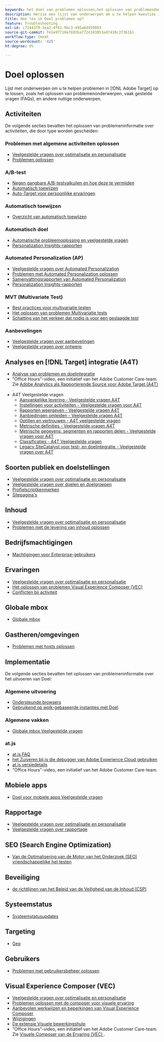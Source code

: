 ```yaml
---
keywords: het doel van problemen oplossen;het oplossen van problemendoel;los kwesties op
description: Herzie een lijst van onderwerpen om u te helpen kwesties in Adobe Target, met inbegrip van het oplossen van problemenonderwerpen, vaak gestelde vragen (FAQs), en andere nuttige onderwerpen oplossen.
title: Hoe los ik Doel problemen op?
feature: Troubleshooting
exl-id: c72443f0-1ea2-4f81-9bc3-495a8d459083
source-git-commit: fe1e97710e7692ba7724103853ed7438c3f361b1
workflow-type: tm+mt
source-wordcount: '425'
ht-degree: 0%

---
```


# Doel oplossen

Lijst met onderwerpen om u te helpen problemen in [!DNL Adobe Target] op te lossen, zoals het oplossen van problemenonderwerpen, vaak gestelde vragen (FAQs), en andere nuttige onderwerpen.

## Activiteiten

De volgende secties bevatten het oplossen van problemeninformatie over activiteiten, die door type worden gescheiden:

### Problemen met algemene activiteiten oplossen

* [Veelgestelde vragen over optimalisatie en personalisatie](/help/main/c-intro/cmp-target-standard-cheatsheet.md)
* [Problemen oplossen](/help/main/c-activities/c-troubleshooting-activities/troubleshooting-activities.md)

### A/B-test

* [Negen gangbare A/B-testvalkuilen en hoe deze te vermijden](/help/main/c-activities/t-test-ab/common-ab-testing-pitfalls.md)
* [Automatisch toewijzen](/help/main/c-activities/automated-traffic-allocation/automated-traffic-allocation.md)
* [Auto-Target voor persoonlijke ervaringen](/help/main/c-activities/auto-target/auto-target-to-optimize.md)

### Automatisch toewijzen

* [Overzicht van automatisch toewijzen](/help/main/c-activities/automated-traffic-allocation/automated-traffic-allocation.md#section_0E72C1D72DE74F589F965D4B1763E5C3)

### Automatisch doel

* [Automatische probleemoplossing en veelgestelde vragen](/help/main/c-activities/auto-target/auto-target-troubleshooting-faqs.md)
* [Personalization Insights-rapporten](/help/main/c-reports/c-personalization-insights-reports/personalization-insights-reports.md)

### Automated Personalization (AP)

* [Veelgestelde vragen over Automated Personalization](/help/main/c-activities/t-automated-personalization/automated-personalization-faq.md)
* [Problemen met Automated Personalization oplossen](/help/main/c-activities/t-automated-personalization/ap-trouble.md)
* [Samenvattingsrapporten van Automated Personalization](/help/main/c-reports/personalization-reports/reports-ap.md)
* [Personalization Insights-rapporten](/help/main/c-reports/c-personalization-insights-reports/personalization-insights-reports.md)

### MVT (Multivariate Test)

* [Best practices voor multivariatie testen](/help/main/c-activities/c-multivariate-testing/best-practices.md)
* [Het oplossen van problemen Multivariatie tests](/help/main/c-activities/c-multivariate-testing/best-practices.md)
* [Schatting van het verkeer dat nodig is voor een geslaagde test](/help/main/c-activities/c-multivariate-testing/t-create-multivariate-test/traffic-estimator.md)

### Aanbevelingen

* [Veelgestelde vragen over aanbevelingen](/help/main/c-recommendations/c-recommendations-faq/recommendations-faq.md)
* [Veelgestelde vragen over ontwerp](/help/main/c-recommendations/c-design-overview/template-faq.md)

## Analyses en [!DNL Target] integratie (A4T)

* [Analyse van problemen en doelintegratie](/help/main/c-integrating-target-with-mac/a4t/c-a4t-troubleshooting/a4t-troubleshooting.md)
* &quot;Office Hours&quot;-video, een initiatief van het Adobe Customer Care-team. Zie [ Adobe Analytics als Rapporterende Source voor Adobe Target (A4T) ](/help/main/c-integrating-target-with-mac/a4t/a4t.md).
* A4T Veelgestelde vragen
   * [Aanvankelijke levering - Veelgestelde vragen A4T](/help/main/c-integrating-target-with-mac/a4t/r-a4t-faq/a4t-faq-initial-provisioning.md)
   * [Instellingen voor activiteiten - Veelgestelde vragen voor A4T](/help/main/c-integrating-target-with-mac/a4t/r-a4t-faq/a4t-faq-activity-setup.md)
   * [Rapporten weergeven - Veelgestelde vragen A4T](/help/main/c-integrating-target-with-mac/a4t/r-a4t-faq/a4t-faq-viewing-reports.md)
   * [Aanbiedingen omleiden - Veelgestelde vragen A4T](/help/main/c-integrating-target-with-mac/a4t/r-a4t-faq/a4t-faq-redirect-offers.md)
   * [Optillen en vertrouwen - A4T veelgestelde vragen](/help/main/c-integrating-target-with-mac/a4t/r-a4t-faq/a4t-faq-lift-and-confidence.md)
   * [Metrische definities - Veelgestelde vragen A4T](/help/main/c-integrating-target-with-mac/a4t/r-a4t-faq/a4t-faq-metric-definition.md)
   * [Metrische gegevens, segmenten en rapporten delen - Veelgestelde vragen voor A4T](/help/main/c-target/c-troubleshooting-targets-and-audiences/a4t-faq-sharing-metrics-audiences-reports.md)
   * [Classificaties - A4T Veelgestelde vragen](/help/main/c-integrating-target-with-mac/a4t/r-a4t-faq/a4t-faq-classifications.md)
   * [Legacy SiteCatalyst voor test- en doelintegratie - Veelgestelde vragen over A4T](/help/main/c-integrating-target-with-mac/a4t/r-a4t-faq/a4t-faq-old-integration.md)

## Soorten publiek en doelstellingen

* [Veelgestelde vragen over optimalisatie en personalisatie](/help/main/c-intro/cmp-target-standard-cheatsheet.md)
* [Veelgestelde vragen over doelen en doelgroepen](/help/main/c-target/c-troubleshooting-targets-and-audiences/troubleshooting-targets-and-audiences.md)
* [Profielscriptkenmerken](/help/main/c-target/c-visitor-profile/profile-parameters.md)
* [Sitepagina&#39;s](/help/main/c-target/c-audiences/c-target-rules/site-pages.md)

## Inhoud

* [Veelgestelde vragen over optimalisatie en personalisatie](/help/main/c-intro/cmp-target-standard-cheatsheet.md)
* [Problemen met de levering van inhoud oplossen](/help/main/c-activities/c-troubleshooting-activities/content-trouble.md)

## Bedrijfsmachtigingen

* [Machtigingen voor Enterprise-gebruikers](/help/main/administrating-target/c-user-management/property-channel/property-channel.md)

## Ervaringen

* [Veelgestelde vragen over optimalisatie en personalisatie](/help/main/c-intro/cmp-target-standard-cheatsheet.md)
* [Het oplossen van problemen Visual Experience Composer (VEC)](/help/main/c-experiences/c-visual-experience-composer/r-troubleshoot-composer/troubleshoot-composer.md)
* [Conflicten bij activiteit](/help/main/c-experiences/c-visual-experience-composer/activity-collisions.md)

## Globale mbox

* [ Globale mbox ](https://experienceleague.adobe.com/docs/target-dev/developer/client-side/global-mbox/global-mbox-faq.html)

## Gastheren/omgevingen

* [Problemen met hosts oplossen](/help/main/administrating-target/hosts.md)

## Implementatie

De volgende secties bevatten het oplossen van problemeninformatie over het uitvoeren van Doel:

### Algemene uitvoering

* [ Ondersteunde browsers ](https://experienceleague.adobe.com/docs/target-dev/developer/implementation/supported-browsers.html)
* [ Gebruikend op wolk-gebaseerde instanties met Doel ](https://experienceleague.adobe.com/docs/target-dev/developer/client-side/at-js-implementation/functions-overview/targeting-using-cloud-based-instances.html)

### Algemene vakken

* [ Globale mbox Veelgestelde vragen ](https://experienceleague.adobe.com/docs/target-dev/developer/client-side/global-mbox/global-mbox-faq.html)

### at.js

* [ at.js FAQ ](https://experienceleague.adobe.com/docs/target-dev/developer/client-side/at-js-implementation/target-atjs-faq.html)
* [ het Zuiveren bij.js die debugger van Adobe Experience Cloud gebruiken ](https://experienceleague.adobe.com/docs/target-dev/developer/client-side/at-js-implementation/functions-overview/target-debugging-atjs.html)
* [ at.js versiedetails ](https://experienceleague.adobe.com/docs/target-dev/developer/client-side/at-js-implementation/target-atjs-versions.html)
* &quot;Office Hours&quot;-video, een initiatief van het Adobe Customer Care-team.

## Mobiele apps

* [ Doel voor mobiele apps Veelgestelde vragen ](https://experienceleague.adobe.com/docs/target-dev/developer/mobile-apps/mobile-faq.html)

## Rapportage

* [Veelgestelde vragen over optimalisatie en personalisatie](/help/main/c-intro/cmp-target-standard-cheatsheet.md)
* [Veelgestelde vragen over rapportage](/help/main/c-reports/reporting-frequently-asked-questions.md)

## SEO (Search Engine Optimization)

* [ Van de Optimalisering van de Motor van het Onderzoek (SEO) vriendschappelijke het testen ](https://experienceleague.adobe.com/docs/target-dev/developer/client-side/at-js-implementation/at-js/how-atjs-works.html)

## Beveiliging

* [ de richtlijnen van het Beleid van de Veiligheid van de Inhoud (CSP) ](https://experienceleague.adobe.com/docs/target-dev/developer/implementation/privacy/content-security-policy.html)

## Systeemstatus

* [Systeemstatusupdates](/help/main/r-release-notes/system-status-updates.md)

## Targeting

* [Geo](/help/main/c-target/c-audiences/c-target-rules/geo.md)

## Gebruikers

* [Problemen met gebruikersbeheer oplossen](/help/main/administrating-target/c-user-management/c-user-management/troubleshooting-user-management.md)

## Visual Experience Composer (VEC)

* [Veelgestelde vragen over optimalisatie en personalisatie](/help/main/c-intro/cmp-target-standard-cheatsheet.md)
* [Problemen oplossen met de composer voor visuele ervaring](/help/main/c-experiences/c-visual-experience-composer/r-troubleshoot-composer/troubleshoot-composer.md)
* [Aanbevolen werkwijzen en beperkingen van Visual Experience Composer](/help/main/c-experiences/c-visual-experience-composer/experience-composer-best-practices.md)
* [Wijzigingen](/help/main/c-experiences/c-visual-experience-composer/c-vec-code-editor/vec-code-editor.md)
* [De extensie Visuele bewerkingshulp](/help/main/c-experiences/c-visual-experience-composer/r-troubleshoot-composer/visual-editing-helper-extension.md)
* &quot;Office Hours&quot;-video, een initiatief van het Adobe Customer Care-team. Zie [ Visuele Composer van de Ervaring (VEC) ](/help/main/c-experiences/c-visual-experience-composer/visual-experience-composer.md).
